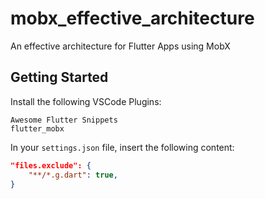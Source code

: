# mobx_effective_architecture

An effective architecture for Flutter Apps using MobX

## Getting Started

Install the following VSCode Plugins:
```
Awesome Flutter Snippets
flutter_mobx
```

In your `settings.json` file, insert the following content:

```json
"files.exclude": {
    "**/*.g.dart": true,
}
```
